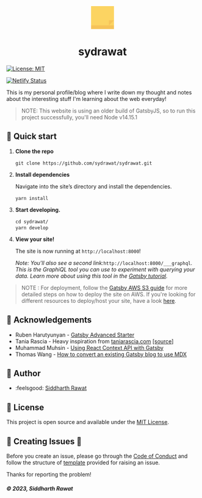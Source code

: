 <p align="center">
  <a href="https://sydrawat.netlify.app">
    <img alt="sydrawat" src="./src/images/stickie.svg" width="60" />
  </a>
</p>
<h1 align="center">
  sydrawat
</h1>

[![License: MIT](https://img.shields.io/badge/License-MIT-blue.svg)](https://opensource.org/licenses/MIT)

[![Netlify Status](https://api.netlify.com/api/v1/badges/ea482c58-e733-4ed9-a52d-c3bf14748b0b/deploy-status)](https://app.netlify.com/sites/sydrawat/deploys)

This is my personal profile/blog where I write down my thought and notes about the interesting stuff I'm learning about the web everyday!

> NOTE: This website is using an older build of GatsbyJS, so to run this project successfully, you'll need Node v14.15.1

## :rocket: Quick start

1. **Clone the repo**

   ```shell
   git clone https://github.com/sydrawat/sydrawat.git
   ```

2. **Install dependencies**

   Navigate into the site’s directory and install the dependencies.

   ```shell
   yarn install
   ```

3. **Start developing.**

   ```shell
   cd sydrawat/
   yarn develop
   ```

4. **View your site!**

   The site is now running at `http://localhost:8000`!

   _Note: You'll also see a second link:_`http://localhost:8000/___graphql`_. This is the GraphiQL tool you can use to experiment with querying your data. Learn more about using this tool in the [Gatsby tutorial](https://www.gatsbyjs.org/tutorial/part-five/#introducing-graphiql)._

> NOTE : For deployment, follow the [Gatsby AWS S3 guide](https://www.gatsbyjs.org/docs/deploying-to-s3-cloudfront/) for more detailed steps on how to deploy the site on AWS. If you're looking for different resources to deploy/host your site, have a look [here](https://www.gatsbyjs.org/docs/deploying-and-hosting/).

## :busts_in_silhouette: Acknowledgements

- Ruben Harutyunyan - [Gatsby Advanced Starter](https://github.com/Vagr9K/gatsby-advanced-starter/tree/master/content)
- Tania Rascia - Heavy inspiration from [taniarascia.com](https://taniarascia.com) [[source]](https://github.com/taniarascia/taniarascia)
- Muhammad Muhsin - [Using React Context API with Gatsby](https://www.gatsbyjs.org/blog/2019-01-31-using-react-context-api-with-gatsby/)
- Thomas Wang - [How to convert an existing Gatsby blog to use MDX](https://www.gatsbyjs.org/blog/2019-11-21-how-to-convert-an-existing-gatsby-blog-to-use-mdx/)

## :bust_in_silhouette: Author

- :feelsgood: [Siddharth Rawat](https://sydrawat.netlify.app)

## :page_with_curl: License

This project is open source and available under the [MIT License](./LICENSE).

## :nut_and_bolt: Creating Issues :wrench:

Before you create an issue, please go through the [Code of Conduct](https://github.com/sydrawat/sydrawat-issues/blob/master/CODE_OF_CONDUCT.md) and follow the structure of [template](https://github.com/sydrawat/sydrawat-issues/tree/master/.github/ISSUE_TEMPLATE) provided for raising an issue.

Thanks for reporting the problem!

##### &copy; 2023, Siddharth Rawat
